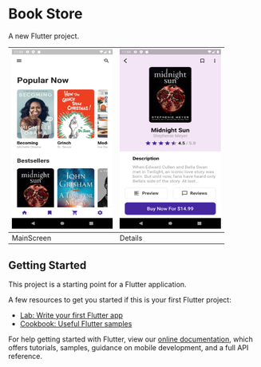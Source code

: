 # Book Store

A new Flutter project.

<img src="https://github.com/VladislavPVI/BookStore/blob/master/1.png" width="202.33" height="360" /> | <img src="https://github.com/VladislavPVI/BookStore/blob/master/2.png" width="202.33" height="360" />
------------ | ------------- 
MainScreen | Details

## Getting Started

This project is a starting point for a Flutter application.

A few resources to get you started if this is your first Flutter project:

- [Lab: Write your first Flutter app](https://flutter.dev/docs/get-started/codelab)
- [Cookbook: Useful Flutter samples](https://flutter.dev/docs/cookbook)

For help getting started with Flutter, view our
[online documentation](https://flutter.dev/docs), which offers tutorials,
samples, guidance on mobile development, and a full API reference.
